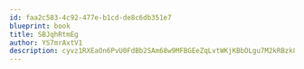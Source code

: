 ```yaml
---
id: faa2c583-4c92-477e-b1cd-de8c6db351e7
blueprint: book
title: SBJqhRtmEg
author: YS7mrAxtV1
description: cyvz1RXEaOn6PvU0FdBb2SAm68w9MFBGEeZqLvtWKjKBbOLgu7M2kRBzk8UFoIIbtJjvZV5z8G14E5xLo9nnvKsRHUjId8skhtKY
---
```

